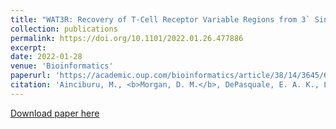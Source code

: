 ```yaml
---
title: "WAT3R: Recovery of T-Cell Receptor Variable Regions from 3` Single-Cell RNA Sequencing."
collection: publications
permalink: https://doi.org/10.1101/2022.01.26.477886
excerpt: 
date: 2022-01-28
venue: 'Bioinformatics'
paperurl: 'https://academic.oup.com/bioinformatics/article/38/14/3645/6604269'
citation: 'Ainciburu, M., <b>Morgan, D. M.</b>, DePasquale, E. A. K., Love, J., C., Propser, F., van Galen, P. &quot;WAT3R: Recovery of T-Cell Receptor Variable Regions from 3` Single-Cell RNA Sequencing.&quot; <i>Bioinformatisc</i> 8(14):3645-3647 (2022).'
---
```


[Download paper here](/files/btac382.pdf)
